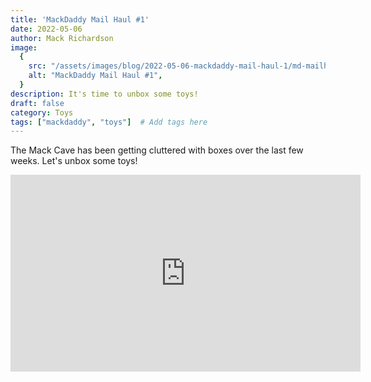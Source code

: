 ```yaml
---
title: 'MackDaddy Mail Haul #1'
date: 2022-05-06
author: Mack Richardson
image:
  {
    src: "/assets/images/blog/2022-05-06-mackdaddy-mail-haul-1/md-mailhaul01.jpg",
    alt: "MackDaddy Mail Haul #1",
  }
description: It's time to unbox some toys!
draft: false
category: Toys
tags: ["mackdaddy", "toys"]  # Add tags here
---
```


<p class="center">The Mack Cave has been getting cluttered with boxes over the last few weeks. Let's unbox some toys!</p>

<iframe width="560" height="315" src="https://www.youtube.com/embed/ipcRAzoEjdw" title="YouTube video player" frameborder="0" allow="accelerometer; autoplay; clipboard-write; encrypted-media; gyroscope; picture-in-picture; web-share" referrerpolicy="strict-origin-when-cross-origin" allowfullscreen></iframe>
